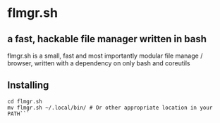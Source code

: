 # flmgr.sh
## a fast, hackable file manager written in bash
flmgr.sh is a small, fast and most importantly modular file manage / browser, written with a dependency on only bash and coreutils  

## Installing
```git clone https://github.com/armoar334/flmgr.sh.git   
cd flmgr.sh  
mv flmgr.sh ~/.local/bin/ # Or other appropriate location in your PATH```
